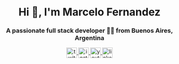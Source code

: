 <h1 align="center">Hi 👋, I'm Marcelo Fernandez</h1>
<h3 align="center">A passionate full stack developer 👨‍💻 from Buenos Aires, Argentina</h3>

<p align="center">
  <a href="https://twitter.com/jmarce99" target="_blank">
    <img align="center" src="https://cdn.jsdelivr.net/npm/simple-icons@3.0.1/icons/twitter.svg" alt="twitter" height="28px" width="28px" />
  </a>
  <a href="https://instagram.com/j.marce99" target="_blank">
    <img align="center" src="https://cdn.jsdelivr.net/npm/simple-icons@3.0.1/icons/instagram.svg" alt="instagram" height="28px" width="28px" />
  </a>
  <a href="https://www.youtube.com/channel/UCFs46VgslEUeGd1BGZTFwXg" target="_blank">
    <img align="center" src="https://cdn.jsdelivr.net/npm/simple-icons@3.0.1/icons/youtube.svg" alt="youtube" height="28px" width="28px" />
  </a>
    <a href="https://www.linkedin.com/in/jmarce99/" target="_blank">
    <img align="center" src="https://cdn.jsdelivr.net/npm/simple-icons@3.0.1/icons/linkedin.svg" alt="linkedin" height="28px" width="28px" />
  </a>
  
</p>
<!--
**jmarce99/jmarce99** is a ✨ _special_ ✨ repository because its `README.md` (this file) appears on your GitHub profile.

Here are some ideas to get you started:

- 🔭 I’m currently working on ...
- 🌱 I’m currently learning ...
- 👯 I’m looking to collaborate on ...
- 🤔 I’m looking for help with ...
- 💬 Ask me about ...
- 📫 How to reach me: ...
- 😄 Pronouns: ...
- ⚡ Fun fact: ...
-->
